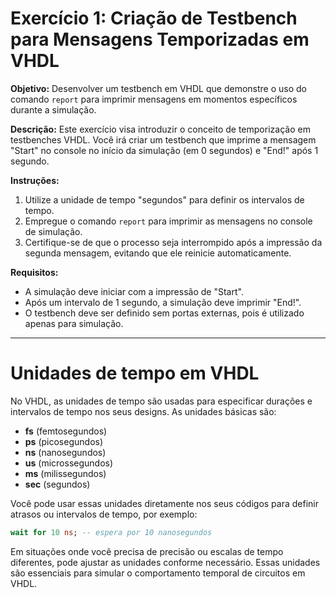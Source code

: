 # Exercício 1: Criação de Testbench para Mensagens Temporizadas em VHDL

**Objetivo:** Desenvolver um testbench em VHDL que demonstre o uso do comando `report` para imprimir mensagens em momentos específicos durante a simulação.

**Descrição:**
Este exercício visa introduzir o conceito de temporização em testbenches VHDL. Você irá criar um testbench que imprime a mensagem "Start" no console no início da simulação (em 0 segundos) e "End!" após 1 segundo.

**Instruções:**
1. Utilize a unidade de tempo "segundos" para definir os intervalos de tempo.
2. Empregue o comando `report` para imprimir as mensagens no console de simulação.
3. Certifique-se de que o processo seja interrompido após a impressão da segunda mensagem, evitando que ele reinicie automaticamente.

**Requisitos:**
- A simulação deve iniciar com a impressão de "Start".
- Após um intervalo de 1 segundo, a simulação deve imprimir "End!".
- O testbench deve ser definido sem portas externas, pois é utilizado apenas para simulação.

---

# Unidades de tempo em VHDL
No VHDL, as unidades de tempo são usadas para especificar durações e intervalos de tempo nos seus designs. As unidades básicas são:

- **fs** (femtosegundos)
- **ps** (picosegundos)
- **ns** (nanosegundos)
- **us** (microssegundos)
- **ms** (milissegundos)
- **sec** (segundos)

Você pode usar essas unidades diretamente nos seus códigos para definir atrasos ou intervalos de tempo, por exemplo:

```vhdl
wait for 10 ns; -- espera por 10 nanosegundos
```

Em situações onde você precisa de precisão ou escalas de tempo diferentes, pode ajustar as unidades conforme necessário. Essas unidades são essenciais para simular o comportamento temporal de circuitos em VHDL.
